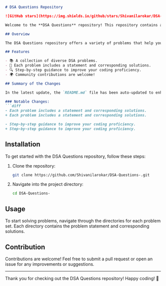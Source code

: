 ```markdown
# DSA Questions Repository

![GitHub stars](https://img.shields.io/github/stars/Shivanilarokar/DSA-Questions-?style=social) ![GitHub forks](https://img.shields.io/github/forks/Shivanilarokar/DSA-Questions-?style=social)

Welcome to the **DSA Questions** repository! This repository contains a collection of programming challenges designed to help developers practice and improve their Data Structures and Algorithms skills.

## Overview

The DSA Questions repository offers a variety of problems that help you sharpen your coding skills through hands-on practice. Whether you are a beginner or an experienced developer, this repository has something for everyone.

## Features

- 📚 A collection of diverse DSA problems.
- 📜 Each problem includes a statement and corresponding solutions.
- 🔍 Step-by-step guidance to improve your coding proficiency.
- 🌍 Community contributions are welcome!

## Summary of the Changes

In the latest update, the `README.md` file has been auto-updated to enhance clarity and presentation. Key changes include:

### Notable Changes:
```diff
- Each problem includes a statement and corresponding solutions.
+ Each problem includes a statement and corresponding solutions.

- Step-by-step guidance to improve your coding proficiency.
+ Step-by-step guidance to improve your coding proficiency.
```

## Installation

To get started with the DSA Questions repository, follow these steps:

1. Clone the repository:
   ```bash
   git clone https://github.com/Shivanilarokar/DSA-Questions-.git
   ```

2. Navigate into the project directory:
   ```bash
   cd DSA-Questions-
   ```

## Usage

To start solving problems, navigate through the directories for each problem set. Each directory contains the problem statement and corresponding solutions.

## Contribution

Contributions are welcome! Feel free to submit a pull request or open an issue for any improvements or suggestions.

---

Thank you for checking out the DSA Questions repository! Happy coding! 🚀
```